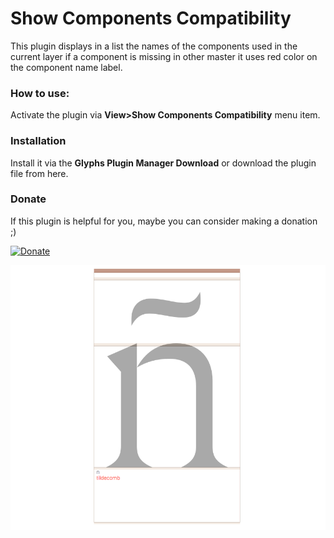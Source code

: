 Show Components Compatibility
==============

This plugin displays in a list the names of the components used in the current layer if a component is missing in other master it uses red color on the component name label.

### How to use:
Activate the plugin via **View>Show Components Compatibility** menu item.

### Installation
Install it via the **Glyphs Plugin Manager Download** or download the plugin file from here.

### Donate
If this plugin is helpful for you, maybe you can consider making a donation ;)

[![Donate](https://img.shields.io/badge/Donate-PayPal-green.svg)](https://www.paypal.com/cgi-bin/webscr?cmd=_donations&business=NXQFEWCXXJABE&lc=US&item_name=Github%20Donate&currency_code=USD&bn=PP%2dDonationsBF%3abtn_donate_LG%2egif%3aNonHosted)

![](screen-componentesCompat.png)




